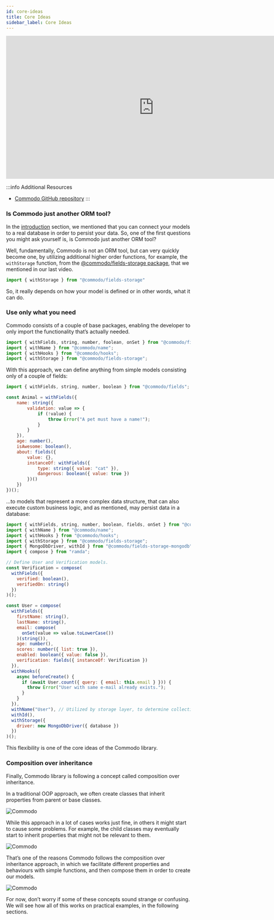 ```yaml
---
id: core-ideas
title: Core Ideas
sidebar_label: Core Ideas
---
```


<iframe width="805" height="390" src="https://www.youtube.com/embed/RpTWltA2d4I" frameborder="0" allowfullscreen></iframe>

:::info Additional Resources
- [Commodo GitHub repository](https://github.com/webiny/commodo)
:::

### Is Commodo just another ORM tool?
In the [introduction](/docs/api-development/commodo/introduction) section, we mentioned that you can connect your models to a real database in order to persist your data. So, one of the first questions you might ask yourself is, is Commodo just another ORM tool?

Well, fundamentally, Commodo is not an ORM tool, but can very quickly become one, by utilizing additional higher order functions, for example, the `withStorage` function, from the [@commodo/fields-storage package](https://github.com/webiny/commodo/tree/next/packages/fields-storage), that we mentioned in our last video. 

```js
import { withStorage } from "@commodo/fields-storage"
```

So, it really depends on how your model is defined or in other words, what it can do.

### Use only what you need
Commodo consists of a couple of base packages, enabling the developer to only import the functionality that’s actually needed. 

```js
import { withFields, string, number, foolean, onSet } from "@commodo/fields";
import { withName } from "@commodo/name";
import { withHooks } from "@commodo/hooks";
import { withStorage } from "@commodo/fields-storage";
```

With this approach, we can define anything from simple models consisting only of a couple of fields:
 
```js
import { withFields, string, number, boolean } from "@commodo/fields";

const Animal = withFields({
    name: string({
        validation: value => {
            if (!value) {
                throw Error("A pet must have a name!");
            }
        }
    }),
    age: number(),
    isAwesome: boolean(),
    about: fields({
        value: {},
        instanceOf: withFields({
            type: string({ value: "cat" }),
            dangerous: boolean({ value: true })
        })()
    })
})();
```
 
...to models that represent a more complex data structure, that can also execute custom business logic, and as mentioned, may persist data in a database:

```js
import { withFields, string, number, boolean, fields, onSet } from "@commodo/fields";
import { withName } from "@commodo/name";
import { withHooks } from "@commodo/hooks";
import { withStorage } from "@commodo/fields-storage";
import { MongoDbDriver, withId } from "@commodo/fields-storage-mongodb";
import { compose } from "ramda";

// Define User and Verification models.
const Verification = compose(
  withFields({
    verified: boolean(),
    verifiedOn: string()
  })
)();

const User = compose(
  withFields({
    firstName: string(),
    lastName: string(),
    email: compose(
      onSet(value => value.toLowerCase())
    )(string()),
    age: number(),
    scores: number({ list: true }),
    enabled: boolean({ value: false }),
    verification: fields({ instanceOf: Verification })
  }),
  withHooks({
    async beforeCreate() {
      if (await User.count({ query: { email: this.email } })) {
        throw Error("User with same e-mail already exists.");
      }
    }
  }),
  withName("User"), // Utilized by storage layer, to determine collection / table name.
  withId(),
  withStorage({
    driver: new MongoDbDriver({ database })
  })
)();
```
This flexibility is one of the core ideas of the Commodo library. 
 
 ### Composition over inheritance
Finally, Commodo library is following a concept called composition over inheritance.

In a traditional OOP approach, we often create classes that inherit properties from parent or base classes. 

![Commodo](/img/api-development/commodo/core-ideas/coi-1.png)

While this approach in a lot of cases works just fine, in others it might start to cause some problems. For example, the child classes may eventually start to inherit properties that might not be relevant to them.

![Commodo](/img/api-development/commodo/core-ideas/coi-2.png)

That’s one of the reasons Commodo follows the composition over inheritance approach, in which we facilitate different properties and behaviours with  simple functions, and then compose them in order to create our models.

![Commodo](/img/api-development/commodo/core-ideas/coi-3.png)

For now, don’t worry if some of these concepts sound strange or confusing. We will see how all of this works on practical examples, in the following sections.
